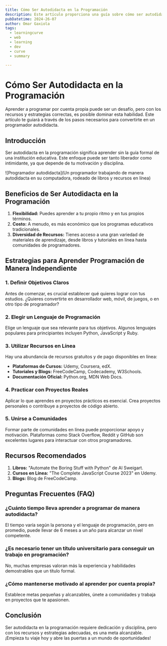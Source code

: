 ```yaml
---
title: Cómo Ser Autodidacta en la Programación
description: Este artículo proporciona una guía sobre cómo ser autodidacta en la programación, cubriendo recursos, estrategias y consejos para aprender a programar de manera independiente.
pubDatetime: 2024-26-07
author: Omar Gaxiola
tags:
  - learningcurve
  - web
  - learning
  - dev
  - curve
  - summary

---
```


# Cómo Ser Autodidacta en la Programación

Aprender a programar por cuenta propia puede ser un desafío, pero con los recursos y estrategias correctas, es posible dominar esta habilidad. Este artículo te guiará a través de los pasos necesarios para convertirte en un programador autodidacta.

## Introducción

Ser autodidacta en la programación significa aprender sin la guía formal de una institución educativa. Este enfoque puede ser tanto liberador como intimidante, ya que depende de tu motivación y disciplina.

![Programador autodidacta](Un programador trabajando de manera autodidacta en su computadora, rodeado de libros y recursos en línea)

## Beneficios de Ser Autodidacta en la Programación

1. **Flexibilidad:** Puedes aprender a tu propio ritmo y en tus propios términos.
2. **Costo:** A menudo, es más económico que los programas educativos tradicionales.
3. **Diversidad de Recursos:** Tienes acceso a una gran variedad de materiales de aprendizaje, desde libros y tutoriales en línea hasta comunidades de programadores.

## Estrategias para Aprender Programación de Manera Independiente

### 1. Definir Objetivos Claros

Antes de comenzar, es crucial establecer qué quieres lograr con tus estudios. ¿Quieres convertirte en desarrollador web, móvil, de juegos, o en otro tipo de programador?

### 2. Elegir un Lenguaje de Programación

Elige un lenguaje que sea relevante para tus objetivos. Algunos lenguajes populares para principiantes incluyen Python, JavaScript y Ruby.

### 3. Utilizar Recursos en Línea

Hay una abundancia de recursos gratuitos y de pago disponibles en línea:

- **Plataformas de Cursos:** Udemy, Coursera, edX.
- **Tutoriales y Blogs:** FreeCodeCamp, Codecademy, W3Schools.
- **Documentación Oficial:** Python.org, MDN Web Docs.

### 4. Practicar con Proyectos Reales

Aplicar lo que aprendes en proyectos prácticos es esencial. Crea proyectos personales o contribuye a proyectos de código abierto.

### 5. Unirse a Comunidades

Formar parte de comunidades en línea puede proporcionar apoyo y motivación. Plataformas como Stack Overflow, Reddit y GitHub son excelentes lugares para interactuar con otros programadores.

## Recursos Recomendados

1. **Libros:** "Automate the Boring Stuff with Python" de Al Sweigart.
2. **Cursos en Línea:** "The Complete JavaScript Course 2023" en Udemy.
3. **Blogs:** Blog de FreeCodeCamp.

## Preguntas Frecuentes (FAQ)

### ¿Cuánto tiempo lleva aprender a programar de manera autodidacta?

El tiempo varía según la persona y el lenguaje de programación, pero en promedio, puede llevar de 6 meses a un año para alcanzar un nivel competente.

### ¿Es necesario tener un título universitario para conseguir un trabajo en programación?

No, muchas empresas valoran más la experiencia y habilidades demostrables que un título formal.

### ¿Cómo mantenerse motivado al aprender por cuenta propia?

Establece metas pequeñas y alcanzables, únete a comunidades y trabaja en proyectos que te apasionen.

## Conclusión

Ser autodidacta en la programación requiere dedicación y disciplina, pero con los recursos y estrategias adecuadas, es una meta alcanzable. ¡Empieza tu viaje hoy y abre las puertas a un mundo de oportunidades!
